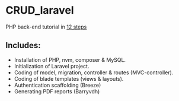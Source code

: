 # CRUD_laravel
PHP back-end tutorial in [12 steps](https://perlesvaux.github.io/CRUD_laravel/)

## Includes:
- Installation of PHP, nvm, composer & MySQL.
- Initialization of Laravel project.
- Coding of model, migration, controller & routes (MVC-controller).
- Coding of blade templates (views & layouts).
- Authentication scaffolding (Breeze)
- Generating PDF reports (Barryvdh)
